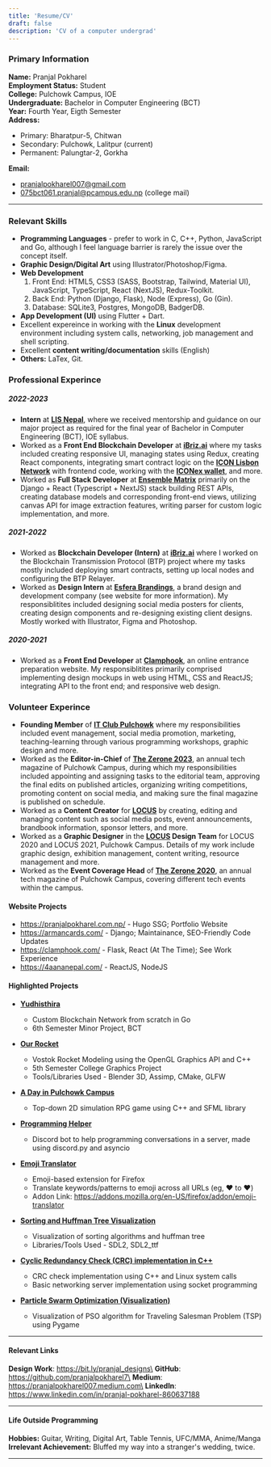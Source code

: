 ```yaml
---
title: 'Resume/CV'
draft: false
description: 'CV of a computer undergrad'
---
```


### Primary Information

**Name:** Pranjal Pokharel\
**Employment Status:** Student\
**College:** Pulchowk Campus, IOE\
**Undergraduate:** Bachelor in Computer Engineering (BCT)\
**Year:** Fourth Year, Eigth Semester\
**Address:**

- Primary: Bharatpur-5, Chitwan
- Secondary: Pulchowk, Lalitpur (current)
- Permanent: Palungtar-2, Gorkha

**Email:**

- pranjalpokharel007@gmail.com
- 075bct061.pranjal@pcampus.edu.np (college mail)

---

### Relevant Skills

- **Programming Languages** - prefer to work in C, C++, Python, JavaScript and Go, although I feel language barrier is rarely the issue over the concept itself.
- **Graphic Design/Digital Art** using Illustrator/Photoshop/Figma.
- **Web Development**
  1. Front End: HTML5, CSS3 (SASS, Bootstrap, Tailwind, Material UI), JavaScript, TypeScript, React (NextJS), Redux-Toolkit.
  2. Back End: Python (Django, Flask), Node (Express), Go (Gin).
  3. Database: SQLite3, Postgres, MongoDB, BadgerDB.
- **App Development (UI)** using Flutter + Dart.
- Excellent expereince in working with the **Linux** development environment including system calls, networking, job management and shell scripting.
- Excellent **content writing/documentation** skills (English)
- **Others:** LaTex, Git.

### Professional Experince

##### 2022-2023

- **Intern** at **[LIS Nepal](https://lisnepal.com.np/)**, where we received mentorship and guidance on our major project as required for the final year of Bachelor in Computer Engineering (BCT), IOE syllabus.
- Worked as a **Front End Blockchain Developer** at **[iBriz.ai](https://ibriz.ai/)** where my tasks included creating responsive UI, managing states using Redux, creating React components, integrating smart contract logic on the **[ICON Lisbon Network](https://tracker.lisbon.icon.community/)** with frontend code, working with the **[ICONex wallet](https://chrome.google.com/webstore/detail/iconex/flpiciilemghbmfalicajoolhkkenfel)**, and more.
- Worked as **Full Stack Developer** at **[Ensemble Matrix](https://ensemblematrix.com/)** primarily on the Django + React (Typescript + NextJS) stack building REST APIs, creating database models and corresponding front-end views, utilizing canvas API for image extraction features, writing parser for custom logic implementation, and more.

##### 2021-2022

- Worked as **Blockchain Developer (Intern)** at **[iBriz.ai](https://ibriz.ai/)** where I worked on the Blockchain Transmission Protocol (BTP) project where my tasks mostly included deploying smart contracts, setting up local nodes and configuring the BTP Relayer.
- Worked as **Design Intern** at **[Esfera Brandings](https://esferabrandings.com/)**, a brand design and development company (see website for more information). My responsiblitites included designing social media posters for clients, creating design components and re-designing existing client designs. Mostly worked with Illustrator, Figma and Photoshop.

##### 2020-2021

- Worked as a **Front End Developer** at **[Clamphook](https://clamphook.com/)**, an online entrance preparation website. My responsiblitites primarily comprised implementing design mockups in web using HTML, CSS and ReactJS; integrating API to the front end; and responsive web design.

### Volunteer Experince

- **Founding Member** of **[IT Club Pulchowk](https://github.com/IT-Club-Pulchowk)** where my responsibilities included event management, social media promotion, marketing, teaching-learning through various programming workshops, graphic design and more.
- Worked as the **Editor-in-Chief** of **[The Zerone 2023](https://medium.com/zerone-magazine)**, an annual tech magazine of Pulchowk Campus, during which my responsibilities included appointing and assigning tasks to the editorial team, approving the final edits on published articles, organizing writing competitions, promoting content on social media, and making sure the final magazine is published on schedule.
- Worked as a **Content Creator** for **[LOCUS](https://www.facebook.com/locus.ioe/)** by creating, editing and managing content such as social media posts, event announcements, brandbook information, sponsor letters, and more.
- Worked as a **Graphic Designer** in the **[LOCUS](https://www.facebook.com/locus.ioe/) Design Team** for LOCUS 2020 and LOCUS 2021, Pulchowk Campus. Details of my work include graphic design, exhibition management, content writing, resource management and more.
- Worked as the **Event Coverage Head** of **[The Zerone 2020](https://medium.com/zerone-magazine)**, an annual tech magazine of Pulchowk Campus, covering different tech events within the campus.

#### Website Projects

- https://pranjalpokharel.com.np/ - Hugo SSG; Portfolio Website
- https://armancards.com/ - Django; Maintainance, SEO-Friendly Code Updates
- https://clamphook.com/ - Flask, React (At The Time); See Work Experience
- https://4aananepal.com/ - ReactJS, NodeJS

#### Highlighted Projects

- **[Yudhisthira](https://github.com/pranjalpokharel7/yudhisthira)**

  - Custom Blockchain Network from scratch in Go
  - 6th Semester Minor Project, BCT

- **[Our Rocket](https://github.com/pranjalpokharel7/our-rocket)**

  - Vostok Rocket Modeling using the OpenGL Graphics API and C++
  - 5th Semester College Graphics Project
  - Tools/Libraries Used - Blender 3D, Assimp, CMake, GLFW

- **[A Day in Pulchowk Campus](https://github.com/Itshyphen/Pulchowk)**

  - Top-down 2D simulation RPG game using C++ and SFML library

- **[Programming Helper](https://github.com/pranjalpokharel7/programming-helper-bot)**

  - Discord bot to help programming conversations in a server, made using discord.py and asyncio

- **[Emoji Translator](https://github.com/pranjalpokharel7/emoji-translator)**

  - Emoji-based extension for Firefox
  - Translate keywords/patterns to emoji across all URLs (eg, :heart: to ❤️)
  - Addon Link: https://addons.mozilla.org/en-US/firefox/addon/emoji-translator

- **[Sorting and Huffman Tree Visualization](https://github.com/Sandace11/DSA_Project)**

  - Visualization of sorting algorithms and huffman tree
  - Libraries/Tools Used - SDL2, SDL2_ttf

- **[Cyclic Redundancy Check (CRC) implementation in C++](https://github.com/Imsanskar/CRC)**

  - CRC check implementation using C++ and Linux system calls
  - Basic networking server implementation using socket programming

- **[Particle Swarm Optimization (Visualization)](https://github.com/nsn39/particle-swarm)**
  - Visualization of PSO algorithm for Traveling Salesman Problem (TSP) using Pygame

---

#### Relevant Links

**Design Work**: https://bit.ly/pranjal_designs\
**GitHub**: https://github.com/pranjalpokharel7\
**Medium**: https://pranjalpokharel007.medium.com\
**LinkedIn**: https://www.linkedin.com/in/pranjal-pokharel-860637188

---

#### Life Outside Programming

**Hobbies:** Guitar, Writing, Digital Art, Table Tennis, UFC/MMA, Anime/Manga\
**Irrelevant Achievement:** Bluffed my way into a stranger's wedding, twice.

---
